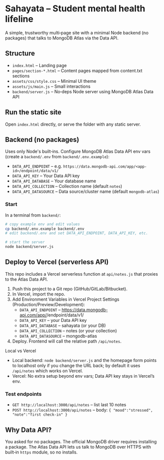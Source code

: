 # Sahayata – Student mental health lifeline

A simple, trustworthy multi‑page site with a minimal Node backend (no packages) that talks to MongoDB Atlas via the Data API.

## Structure

- `index.html` – Landing page
- `pages/section-*.html` – Content pages mapped from content.txt sections
- `assets/css/style.css` – Minimal UI theme
- `assets/js/main.js` – Small interactions
- `backend/server.js` – No‑deps Node server using MongoDB Atlas Data API

## Run the static site
Open `index.html` directly, or serve the folder with any static server.

## Backend (no packages)
Uses only Node's built‑ins. Configure MongoDB Atlas Data API env vars (create a `backend/.env` from `backend/.env.example`):

- `DATA_API_ENDPOINT` – e.g. `https://data.mongodb-api.com/app/<app-id>/endpoint/data/v1/`
- `DATA_API_KEY` – Your Data API key
- `DATA_API_DATABASE` – Your database name
- `DATA_API_COLLECTION` – Collection name (default `notes`)
- `DATA_API_DATASOURCE` – Data source/cluster name (default `mongodb-atlas`)

### Start
In a terminal from `backend/`:

```bash
# copy example env and edit values
cp backend/.env.example backend/.env
# edit backend/.env and set DATA_API_ENDPOINT, DATA_API_KEY, etc.

# start the server
node backend/server.js
```

## Deploy to Vercel (serverless API)
This repo includes a Vercel serverless function at `api/notes.js` that proxies to the Atlas Data API.

1) Push this project to a Git repo (GitHub/GitLab/Bitbucket).
2) In Vercel, import the repo.
3) Add Environment Variables in Vercel Project Settings (Production/Preview/Development):
	- `DATA_API_ENDPOINT` – https://data.mongodb-api.com/app/<AppID>/endpoint/data/v1/
	- `DATA_API_KEY` – your Data API key
	- `DATA_API_DATABASE` – sahayata (or your DB)
	- `DATA_API_COLLECTION` – notes (or your collection)
	- `DATA_API_DATASOURCE` – mongodb-atlas
4) Deploy. Frontend will call the relative path `/api/notes`.

Local vs Vercel
- Local backend: `node backend/server.js` and the homepage form points to localhost only if you change the URL back; by default it uses `/api/notes` which works on Vercel.
- Vercel: No extra setup beyond env vars; Data API key stays in Vercel’s env.

### Test endpoints
- `GET http://localhost:3000/api/notes` – list last 10 notes
- `POST http://localhost:3000/api/notes` – body: `{ "mood":"stressed", "note":"first check-in" }`

## Why Data API?
You asked for no packages. The official MongoDB driver requires installing a package. The Atlas Data API lets us talk to MongoDB over HTTPS with built‑in `https` module, so no installs.
